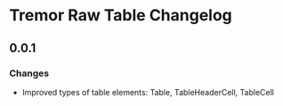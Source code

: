 # Tremor Raw Table Changelog

## 0.0.1

### Changes

* Improved types of table elements: Table, TableHeaderCell, TableCell

